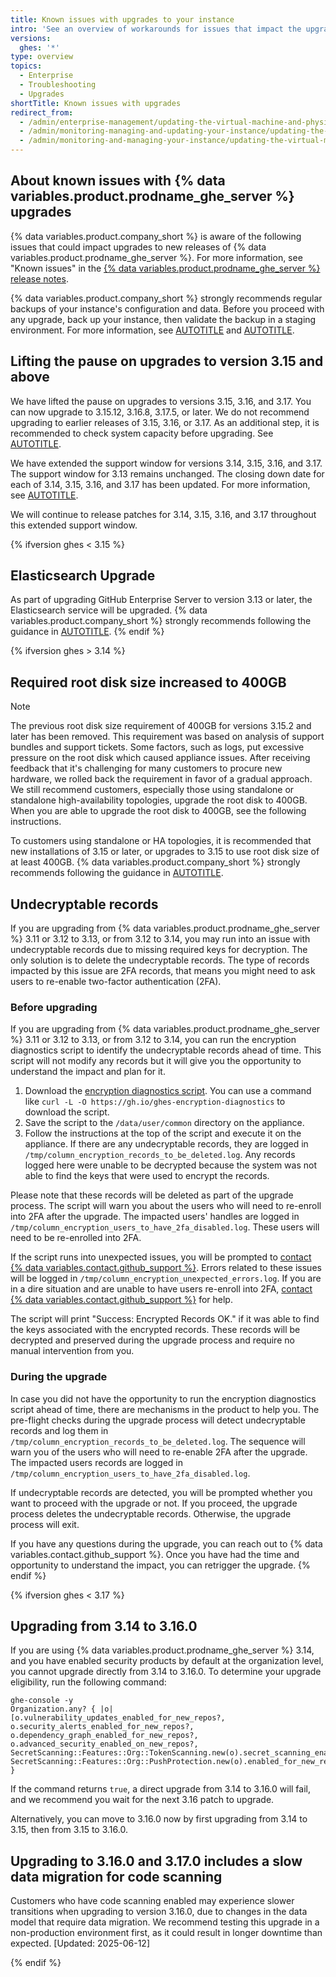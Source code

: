 ```yaml
---
title: Known issues with upgrades to your instance
intro: 'See an overview of workarounds for issues that impact the upgrade process for {% data variables.product.prodname_ghe_server %}, or impact your instance after you complete an upgrade.'
versions:
  ghes: '*'
type: overview
topics:
  - Enterprise
  - Troubleshooting
  - Upgrades
shortTitle: Known issues with upgrades
redirect_from:
  - /admin/enterprise-management/updating-the-virtual-machine-and-physical-resources/known-issues-with-upgrades-to-your-instance
  - /admin/monitoring-managing-and-updating-your-instance/updating-the-virtual-machine-and-physical-resources/known-issues-with-upgrades-to-your-instance
  - /admin/monitoring-and-managing-your-instance/updating-the-virtual-machine-and-physical-resources/known-issues-with-upgrades-to-your-instance
---
```


## About known issues with {% data variables.product.prodname_ghe_server %} upgrades

{% data variables.product.company_short %} is aware of the following issues that could impact upgrades to new releases of {% data variables.product.prodname_ghe_server %}. For more information, see "Known issues" in the [{% data variables.product.prodname_ghe_server %} release notes](/admin/release-notes).

{% data variables.product.company_short %} strongly recommends regular backups of your instance's configuration and data. Before you proceed with any upgrade, back up your instance, then validate the backup in a staging environment. For more information, see [AUTOTITLE](/admin/configuration/configuring-your-enterprise/configuring-backups-on-your-appliance) and [AUTOTITLE](/admin/installation/setting-up-a-github-enterprise-server-instance/setting-up-a-staging-instance).

## Lifting the pause on upgrades to version 3.15 and above

We have lifted the pause on upgrades to versions 3.15, 3.16, and 3.17. You can now upgrade to 3.15.12, 3.16.8, 3.17.5, or later. We do not recommend upgrading to earlier releases of 3.15, 3.16, or 3.17. As an additional step, it is recommended to check system capacity before upgrading. See [AUTOTITLE](/admin/upgrading-your-instance/preparing-to-upgrade/check-system-capacity-before-upgrading).

We have extended the support window for versions 3.14, 3.15, 3.16, and 3.17. The support window for 3.13 remains unchanged. The closing down date for each of 3.14, 3.15, 3.16, and 3.17 has been updated. For more information, see [AUTOTITLE](/admin/all-releases#releases-of-github-enterprise-server).

We will continue to release patches for 3.14, 3.15, 3.16, and 3.17 throughout this extended support window.

{% ifversion ghes < 3.15 %}

## Elasticsearch Upgrade

As part of upgrading GitHub Enterprise Server to version 3.13 or later, the Elasticsearch service will be upgraded. {% data variables.product.company_short %} strongly recommends following the guidance in [AUTOTITLE](/admin/upgrading-your-instance/performing-an-upgrade/preparing-for-the-elasticsearch-upgrade).
{% endif %}

{% ifversion ghes > 3.14 %}

## Required root disk size increased to 400GB

> [!Note]
> The previous root disk size requirement of 400GB for versions 3.15.2 and later has been removed. This requirement was based on analysis of support bundles and support tickets. Some factors, such as logs, put excessive pressure on the root disk which caused appliance issues. After receiving feedback that it's challenging for many customers to procure new hardware, we rolled back the requirement in favor of a gradual approach. We still recommend customers, especially those using standalone or standalone high-availability topologies, upgrade the root disk to 400GB. When you are able to upgrade the root disk to 400GB, see the following instructions.

To customers using standalone or HA topologies, it is recommended that new installations of 3.15 or later, or upgrades to 3.15 to use root disk size of at least 400GB. {% data variables.product.company_short %} strongly recommends following the guidance in [AUTOTITLE](/admin/monitoring-and-managing-your-instance/updating-the-virtual-machine-and-physical-resources/increasing-storage-capacity).

## Undecryptable records

If you are upgrading from {% data variables.product.prodname_ghe_server %} 3.11 or 3.12 to 3.13, or from 3.12 to 3.14, you may run into an issue with undecryptable records due to missing required keys for decryption. The only solution is to delete the undecryptable records. The type of records impacted by this issue are 2FA records, that means you might need to ask users to re-enable two-factor authentication (2FA).

### Before upgrading

If you are upgrading from {% data variables.product.prodname_ghe_server %} 3.11 or 3.12 to 3.13, or from 3.12 to 3.14, you can run the encryption diagnostics script to identify the undecryptable records ahead of time. This script will not modify any records but it will give you the opportunity to understand the impact and plan for it.

1. Download the [encryption diagnostics script](https://gh.io/ghes-encryption-diagnostics). You can use a command like `curl -L -O https://gh.io/ghes-encryption-diagnostics` to download the script.
1. Save the script to the `/data/user/common` directory on the appliance.
1. Follow the instructions at the top of the script and execute it on the appliance. If there are any undecryptable records, they are logged in `/tmp/column_encryption_records_to_be_deleted.log`. Any records logged here were unable to be decrypted because the system was not able to find the keys that were used to encrypt the records.

Please note that these records will be deleted as part of the upgrade process. The script will warn you about the users who will need to re-enroll into 2FA after the upgrade. The impacted users' handles are logged in `/tmp/column_encryption_users_to_have_2fa_disabled.log`. These users will need to be re-enrolled into 2FA.

If the script runs into unexpected issues, you will be prompted to [contact {% data variables.contact.github_support %}](/support/contacting-github-support). Errors related to these issues will be logged in `/tmp/column_encryption_unexpected_errors.log`. If you are in a dire situation and are unable to have users re-enroll into 2FA, [contact {% data variables.contact.github_support %}](/support/contacting-github-support) for help.

The script will print "Success: Encrypted Records OK." if it was able to find the keys associated with the encrypted records. These records will be decrypted and preserved during the upgrade process and require no manual intervention from you.

### During the upgrade

In case you did not have the opportunity to run the encryption diagnostics script ahead of time, there are mechanisms in the product to help you. The pre-flight checks during the upgrade process will detect undecryptable records and log them in `/tmp/column_encryption_records_to_be_deleted.log`. The sequence will warn you of the users who will need to re-enable 2FA after the upgrade. The impacted users records are logged in `/tmp/column_encryption_users_to_have_2fa_disabled.log`.

If undecryptable records are detected, you will be prompted whether you want to proceed with the upgrade or not. If you proceed, the upgrade process deletes the undecryptable records. Otherwise, the upgrade process will exit.

If you have any questions during the upgrade, you can reach out to {% data variables.contact.github_support %}. Once you have had the time and opportunity to understand the impact, you can retrigger the upgrade.
{% endif %}

{% ifversion ghes < 3.17 %}

## Upgrading from 3.14 to 3.16.0

If you are using {% data variables.product.prodname_ghe_server %} 3.14, and you have enabled security products by default at the organization level, you cannot upgrade directly from 3.14 to 3.16.0. To determine your upgrade eligibility, run the following command:

```shell
ghe-console -y
Organization.any? { |o| [o.vulnerability_updates_enabled_for_new_repos?, o.security_alerts_enabled_for_new_repos?, o.dependency_graph_enabled_for_new_repos?, o.advanced_security_enabled_on_new_repos?, SecretScanning::Features::Org::TokenScanning.new(o).secret_scanning_enabled_for_new_repos?, SecretScanning::Features::Org::PushProtection.new(o).enabled_for_new_repos?].any? }
```

If the command returns `true`, a direct upgrade from 3.14 to 3.16.0 will fail, and we recommend you wait for the next 3.16 patch to upgrade.

Alternatively, you can move to 3.16.0 now by first upgrading from 3.14 to 3.15, then from 3.15 to 3.16.0.

## Upgrading to 3.16.0 and 3.17.0 includes a slow data migration for code scanning

Customers who have code scanning enabled may experience slower transitions when upgrading to version 3.16.0, due to changes in the data model that require data migration. We recommend testing this upgrade in a non-production environment first, as it could result in longer downtime than expected. [Updated: 2025-06-12]

{% endif %}
